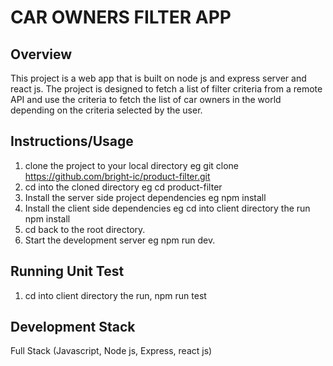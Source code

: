 # CAR OWNERS FILTER APP

## Overview
This project is a web app that is built on node js and express server and react js.
The project is designed to fetch a list of filter criteria from a remote API and use the
criteria to fetch the list of car owners in the world depending on the criteria selected
by the user.

## Instructions/Usage
1. clone the project to your local directory eg git clone https://github.com/bright-ic/product-filter.git
2. cd into the cloned directory eg cd product-filter
3. Install the server side project dependencies eg npm install
4. Install the client side dependencies eg cd into client directory the run npm install
5. cd back to the root directory.
6. Start the development server eg npm run dev.

## Running Unit Test
1. cd into client directory the run, npm run test

## Development Stack
Full Stack (Javascript, Node js, Express, react js)